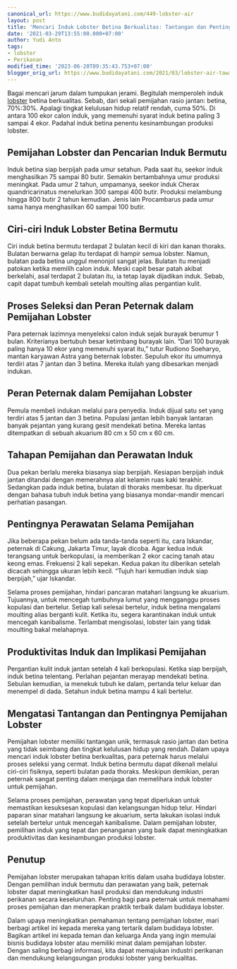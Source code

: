 ```yaml
---
canonical_url: https://www.budidayatani.com/449-lobster-air
layout: post
title: 'Mencari Induk Lobster Betina Berkualitas: Tantangan dan Pentingnya Pemijahan'
date: '2021-03-29T13:55:00.000+07:00'
author: Yudi Anto
tags:
- lobster
- Perikanan
modified_time: '2023-06-20T09:35:43.753+07:00'
blogger_orig_url: https://www.budidayatani.com/2021/03/lobster-air-tawar-sulitnya-cari-penerus.html
---
```


Bagai mencari jarum dalam tumpukan jerami. Begitulah memperoleh induk [lobster](https://www.budidayatani.com/search/label/lobster) betina berkualitas. Sebab, dari sekali pemijahan rasio jantan: betina, 70%:30%. Apalagi tingkat kelulusan hidup relatif rendah, cuma 50%. Di antara 100 ekor calon induk, yang memenuhi syarat induk betina paling 3 sampai 4 ekor. Padahal induk betina penentu kesinambungan produksi lobster.

## Pemijahan Lobster dan Pencarian Induk Bermutu

Induk betina siap berpijah pada umur setahun. Pada saat itu, seekor induk menghasilkan 75 sampai 80 butir. Semakin bertambahnya umur produksi meningkat. Pada umur 2 tahun, umpamanya, seekor induk Cherax quandricarinatus menelurkan 300 sampai 400 butir. Produksi melambung hingga 800 butir 2 tahun kemudian. Jenis lain Procambarus pada umur sama hanya menghasilkan 60 sampai 100 butir.

## Ciri-ciri Induk Lobster Betina Bermutu

Ciri induk betina bermutu terdapat 2 bulatan kecil di kiri dan kanan thoraks. Bulatan berwarna gelap itu terdapat di hampir semua lobster. Namun, bulatan pada betina unggul menonjol sangat jelas. Bulatan itu menjadi patokan ketika memilih calon induk. Meski capit besar patah akibat berkelahi, asal terdapat 2 bulatan itu, ia tetap layak dijadikan induk. Sebab, capit dapat tumbuh kembali setelah moulting alias pergantian kulit.

## Proses Seleksi dan Peran Peternak dalam Pemijahan Lobster

Para peternak lazimnya menyeleksi calon induk sejak burayak berumur 1 bulan. Kriterianya bertubuh besar ketimbang burayak lain. “Dari 100 burayak paling hanya 10 ekor yang memenuhi syarat itu,” tutur Rudiono Soeharyo, mantan karyawan Astra yang beternak lobster. Sepuluh ekor itu umumnya terdiri atas 7 jantan dan 3 betina. Mereka itulah yang dibesarkan menjadi indukan.

## Peran Peternak dalam Pemijahan Lobster

Pemula membeli indukan melalui para penyedia. Induk dijual satu set yang terdiri atas 5 jantan dan 3 betina. Populasi jantan lebih banyak lantaran banyak pejantan yang kurang gesit mendekati betina. Mereka lantas ditempatkan di sebuah akuarium 80 cm x 50 cm x 60 cm.

## Tahapan Pemijahan dan Perawatan Induk

Dua pekan berlalu mereka biasanya siap berpijah. Kesiapan berpijah induk jantan ditandai dengan memerahnya alat kelamin ruas kaki terakhir. Sedangkan pada induk betina, bulatan di thoraks membesar. Itu diperkuat dengan bahasa tubuh induk betina yang biasanya mondar-mandir mencari perhatian pasangan.

## Pentingnya Perawatan Selama Pemijahan

Jika beberapa pekan belum ada tanda-tanda seperti itu, cara Iskandar, peternak di Cakung, Jakarta Timur, layak dicoba. Agar kedua induk terangsang untuk berkopulasi, ia memberikan 2 ekor cacing tanah atau keong emas. Frekuensi 2 kali sepekan. Kedua pakan itu diberikan setelah dicacah sehingga ukuran lebih kecil. “Tujuh hari kemudian induk siap berpijah,” ujar Iskandar.

Selama proses pemijahan, hindari pancaran matahari langsung ke akuarium. Tujuannya, untuk mencegah tumbuhnya lumut yang mengganggu proses kopulasi dan bertelur. Setiap kali selesai bertelur, induk betina mengalami moulting alias berganti kulit. Ketika itu, segera karantinakan induk untuk mencegah kanibalisme. Terlambat mengisolasi, lobster lain yang tidak moulting bakal melahapnya.

## Produktivitas Induk dan Implikasi Pemijahan

Pergantian kulit induk jantan setelah 4 kali berkopulasi. Ketika siap berpijah, induk betina telentang. Perlahan pejantan merayap mendekati betina. Sebulan kemudian, ia menekuk tubuh ke dalam, pertanda telur keluar dan menempel di dada. Setahun induk betina mampu 4 kali bertelur.

## Mengatasi Tantangan dan Pentingnya Pemijahan Lobster

Pemijahan lobster memiliki tantangan unik, termasuk rasio jantan dan betina yang tidak seimbang dan tingkat kelulusan hidup yang rendah. Dalam upaya mencari induk lobster betina berkualitas, para peternak harus melalui proses seleksi yang cermat. Induk betina bermutu dapat dikenali melalui ciri-ciri fisiknya, seperti bulatan pada thoraks. Meskipun demikian, peran peternak sangat penting dalam menjaga dan memelihara induk lobster untuk pemijahan.

Selama proses pemijahan, perawatan yang tepat diperlukan untuk memastikan kesuksesan kopulasi dan kelangsungan hidup telur. Hindari paparan sinar matahari langsung ke akuarium, serta lakukan isolasi induk setelah bertelur untuk mencegah kanibalisme. Dalam pemijahan lobster, pemilihan induk yang tepat dan penanganan yang baik dapat meningkatkan produktivitas dan kesinambungan produksi lobster.

## Penutup

Pemijahan lobster merupakan tahapan kritis dalam usaha budidaya lobster. Dengan pemilihan induk bermutu dan perawatan yang baik, peternak lobster dapat meningkatkan hasil produksi dan mendukung industri perikanan secara keseluruhan. Penting bagi para peternak untuk memahami proses pemijahan dan menerapkan praktik terbaik dalam budidaya lobster.

Dalam upaya meningkatkan pemahaman tentang pemijahan lobster, mari berbagi artikel ini kepada mereka yang tertarik dalam budidaya lobster. Bagikan artikel ini kepada teman dan keluarga Anda yang ingin memulai bisnis budidaya lobster atau memiliki minat dalam pemijahan lobster. Dengan saling berbagi informasi, kita dapat memajukan industri perikanan dan mendukung kelangsungan produksi lobster yang berkualitas.

